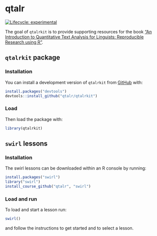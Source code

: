 
<!-- README.md is generated from README.Rmd. Please edit that file -->
# qtalr

<!-- badges: start -->
[![Lifecycle:
experimental](https://img.shields.io/badge/lifecycle-experimental-orange.svg)](https://lifecycle.r-lib.org/articles/stages.html#experimental)
<!-- badges: end -->

The goal of `qtalrkit` is to provide supporting resources for the book
[“An Introduction to Quantitative Text Analysis for Linguists:
Reproducible Research using R”](https://qtalr.github.io/book/).

## `qtalrkit` package

### Installation

<!-- You can install the released version of qtalrkit from [CRAN](https://CRAN.R-project.org) with: -->

You can install a development version of `qtalrkit` from
[GitHub](https://github.com/) with:

``` r
install.packages("devtools")
devtools::install_github("qtalr/qtalrkit")
```

### Load

Then load the package with:

``` r
library(qtalrkit)
```

## `swirl` lessons

### Installation

The swirl lessons can be downloaded within an R console by running:

``` r
install.packages("swirl")
library("swirl")
install_course_github("qtalr", "swirl")
```

### Load and run

To load and start a lesson run:

``` r
swirl()
```

and follow the instructions to get started and to select a lesson.
